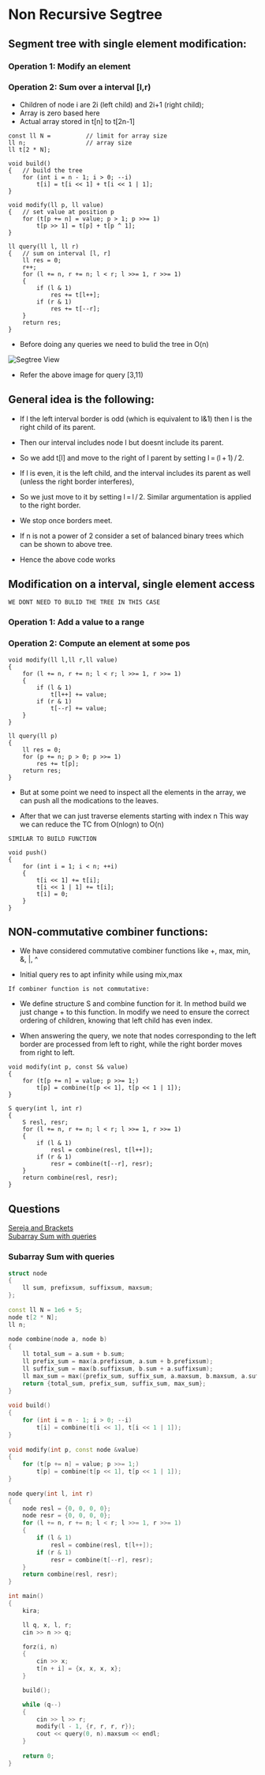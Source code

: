 # Non Recursive Segtree 

## Segment tree with single element modification:

### Operation 1: Modify an element
### Operation 2: Sum over a interval [l,r)  

- Children of node i are 2i (left child) and 2i+1 (right child);  
- Array is zero based here   
- Actual array stored in t[n] to t[2n-1]

```
const ll N =          // limit for array size
ll n;                 // array size
ll t[2 * N];
 
void build()
{   // build the tree
    for (int i = n - 1; i > 0; --i)
        t[i] = t[i << 1] + t[i << 1 | 1];
}
 
void modify(ll p, ll value)
{   // set value at position p
    for (t[p += n] = value; p > 1; p >>= 1)
        t[p >> 1] = t[p] + t[p ^ 1];
}
 
ll query(ll l, ll r)
{   // sum on interval [l, r]
    ll res = 0;
    r++;
    for (l += n, r += n; l < r; l >>= 1, r >>= 1)
    {
        if (l & 1)
            res += t[l++];
        if (r & 1)
            res += t[--r];
    }
    return res;
}

```

- Before doing any queries we need to bulid the tree in O(n)


![Segtree View](https://i.imgur.com/GGBmcEP.png)

- Refer the above image for query [3,11)

## General idea is the following:

- If l the left interval border is odd (which is equivalent to l&1) 
then l is the right child of its parent. 
- Then our interval includes node l but doesnt include its parent.  

- So we add t[l] and move to the right of l parent by setting l = (l + 1) / 2.
- If l is even, it is the left child, and the interval includes its parent as well 
(unless the right border interferes),

- So we just move to it by setting l = l / 2. 
Similar argumentation is applied to the right border. 
- We stop once borders meet.

- If n is not a power of 2 consider a set of balanced binary trees which can be shown to above tree.
  
- Hence the above code works

## Modification on a interval, single element access

`WE DONT NEED TO BULID THE TREE IN THIS CASE`

### Operation 1: Add a value to a range 
### Operation 2: Compute an element at some pos

```
void modify(ll l,ll r,ll value) 
{
    for (l += n, r += n; l < r; l >>= 1, r >>= 1)
    {
        if (l & 1)
            t[l++] += value;
        if (r & 1)
            t[--r] += value;
    }
}

ll query(ll p) 
{
    ll res = 0;
    for (p += n; p > 0; p >>= 1)
        res += t[p];
    return res;
}
```

- But at some point we need to inspect all the elements in the array,
we can push all the modications to the leaves.

- After that we can just traverse elements starting with index n 
This way we can reduce the TC from O(nlogn) to O(n)

`SIMILAR TO BUILD FUNCTION`   
```
void push() 
{
    for (int i = 1; i < n; ++i)
    {
        t[i << 1] += t[i];
        t[i << 1 | 1] += t[i];
        t[i] = 0;
    }
}
```

## NON-commutative combiner functions:

- We have considered commutative combiner functions like 
+, max, min, &, |, ^ 

- Initial query res to apt infinity while using mix,max

`If combiner function is not commutative:`

- We define structure S and combine function for it. 
In method build we just change + to this function. 
In modify we need to ensure the correct ordering of children, 
knowing that left child has even index. 

- When answering the query, we note that nodes corresponding 
to the left border are processed from left to right, 
while the right border moves from right to left.

```
void modify(int p, const S& value) 
{
    for (t[p += n] = value; p >>= 1;)
        t[p] = combine(t[p << 1], t[p << 1 | 1]);
}

S query(int l, int r) 
{
    S resl, resr;
    for (l += n, r += n; l < r; l >>= 1, r >>= 1)
    {
        if (l & 1)
            resl = combine(resl, t[l++]);
        if (r & 1)
            resr = combine(t[--r], resr);
    }
    return combine(resl, resr);
}
```

## Questions 

[Sereja and Brackets](https://codeforces.com/contest/380/submission/66448115)  
[Subarray Sum with queries](https://www.codechef.com/viewsolution/30682984)

### Subarray Sum with queries

```C++
struct node
{
	ll sum, prefixsum, suffixsum, maxsum;
};
 
const ll N = 1e6 + 5;
node t[2 * N];
ll n;
 
node combine(node a, node b)
{
	ll total_sum = a.sum + b.sum;
	ll prefix_sum = max(a.prefixsum, a.sum + b.prefixsum);
	ll suffix_sum = max(b.suffixsum, b.sum + a.suffixsum);
	ll max_sum = max({prefix_sum, suffix_sum, a.maxsum, b.maxsum, a.suffixsum + b.prefixsum});
	return {total_sum, prefix_sum, suffix_sum, max_sum};
}
 
void build()
{
	for (int i = n - 1; i > 0; --i)
		t[i] = combine(t[i << 1], t[i << 1 | 1]);
}
 
void modify(int p, const node &value)
{
	for (t[p += n] = value; p >>= 1;)
		t[p] = combine(t[p << 1], t[p << 1 | 1]);
}
 
node query(int l, int r)
{
	node resl = {0, 0, 0, 0};
	node resr = {0, 0, 0, 0};
	for (l += n, r += n; l < r; l >>= 1, r >>= 1)
	{
		if (l & 1)
			resl = combine(resl, t[l++]);
		if (r & 1)
			resr = combine(t[--r], resr);
	}
	return combine(resl, resr);
}

int main()
{
	kira;

	ll q, x, l, r;
    cin >> n >> q;

    forz(i, n)
    {
        cin >> x;
        t[n + i] = {x, x, x, x};
    }

    build();

    while (q--)
    {
        cin >> l >> r;
        modify(l - 1, {r, r, r, r});
        cout << query(0, n).maxsum << endl;
    }
	
	return 0;
}
```
